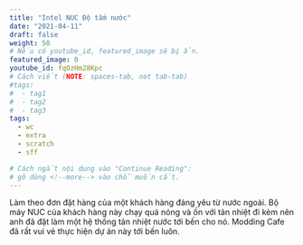 ```yaml
---
title: "Intel NUC Độ tấm nước"
date: "2021-04-11"
draft: false
weight: 50
# Nếu có youtube_id, featured_image sẽ bị ẩn.
featured_image: 0
youtube_id: fqOzHm28Kpc
# Cách viết (NOTE: spaces-tab, not tab-tab)
#tags:
#  - tag1
#  - tag2
#  - tag3
tags:
  - wc
  - extra
  - scratch
  - sff

# Cách ngắt nội dung vào "Continue Reading":
# gõ dòng <!--more--> vào chỗ muốn cắt.
---
```


Làm theo đơn đặt hàng của một khách hàng đáng yêu từ nước ngoài. Bộ máy NUC của khách hàng này chạy quá nóng và ồn với tản nhiệt đi kèm nên anh đã đặt làm một hệ thống tản nhiệt nước tới bến cho nó. Modding Cafe đã rất vui vẻ thực hiện dự án này tới bến luôn.